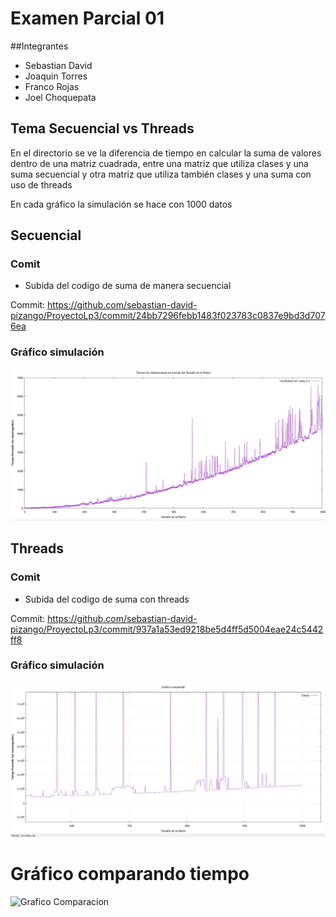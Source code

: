 # Examen Parcial 01

##Integrantes

- Sebastian David
- Joaquin Torres
- Franco Rojas
- Joel Choquepata

## Tema Secuencial vs Threads 

En el directorio se ve la diferencia de tiempo en calcular la suma de valores dentro de una matriz cuadrada, entre una matriz que utiliza clases y una suma secuencial y otra matriz que utiliza también clases y una suma con uso de threads

En cada gráfico la simulación se hace con 1000 datos

## Secuencial

### Comit

- Subida del codigo de suma de manera secuencial 

Commit: https://github.com/sebastian-david-pizango/ProyectoLp3/commit/24bb7296febb1483f023783c0837e9bd3d7076ea

### Gráfico simulación 

![Grafico sin](https://github.com/sebastian-david-pizango/ProyectoLp3/blob/master/Parcial/sin%20threads.jpeg)

## Threads

### Comit

- Subida del codigo de suma con threads

Commit: https://github.com/sebastian-david-pizango/ProyectoLp3/commit/937a1a53ed9218be5d4ff5d5004eae24c5442ff8

### Gráfico simulación

![Grafico con](https://github.com/sebastian-david-pizango/ProyectoLp3/blob/master/Parcial/Con%20threads.jpeg)

# Gráfico comparando tiempo

![Grafico Comparacion](https://github.com/sebastian-david-pizango/ProyectoLp3/blob/master/Parcial/Comparación.jpeg)

